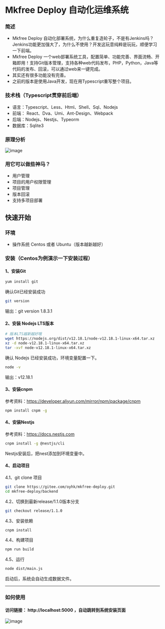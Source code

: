 #  Mkfree Deploy 自动化运维系统

### 简述
- Mkfree Deploy 自动化部署系统，为什么重复造轮子，不是有Jenkins吗？Jenkins功能更加强大了，为什么不使用？开发这玩意纯粹是玩玩，顺便学习一下前端。
- Mkfree Deploy 一个web部署系统工具，配置简单、功能完善、界面流畅、开箱即用！支持Git版本管理，支持各种web代码发布，PHP，Python，Java等代码的发布、回滚，可以通过web来一键完成。
- 其实还有很多功能没有完善。
- 之前的版本是使用Java开发，现在用Typescript重写整个项目。

### 技术栈（Typescript贯穿前后端）
- 语言：Typescript、Less、Html、Shell、Sql、Nodejs
- 前端： React、Dva、Umi、Ant-Design、Webpack
- 后端：Nodejs、Nestjs、Typeorm
- 数据库：Sqlite3

### 原理分析
![image](https://gitee.com/oyhk/mkfree-deploy/raw/master/doc/images/mk-deploy.jpeg)

### 用它可以做些神马？
- 用户管理
- 项目的用户权限管理
- 项目管理
- 版本回滚
- 支持多项目部署


## 快速开始

### 环境
- 操作系统 Centos 或者 Ubuntu（版本越新越好）

### 安装（Centos为例演示一下安装过程）

#### 1、安装Git
````bash
yum install git
````
确认Git已经安装成功
````bash
git version
````
输出：git version 1.8.3.1

#### 2、安装 Nodejs LTS版本
````bash
# 版本LTS越新越好哦
wget https://nodejs.org/dist/v12.18.1/node-v12.18.1-linux-x64.tar.xz
xz -d node-v12.18.1-linux-x64.tar.xz
tar -xvf node-v12.18.1-linux-x64.tar.xz
````
确认 Nodejs 已经安装成功，环境变量配置一下。
````bash
node -v
````
输出：v12.18.1
#### 3、安装cnpm
参考资料：https://developer.aliyun.com/mirror/npm/package/cnpm
````bash
npm install cnpm -g
````

#### 4、安装Nestjs
参考资料：https://docs.nestjs.com
````bash
cnpm install -g @nestjs/cli
````
Nestjs安装后，把nest添加到环境变量中。

#### 4、启动项目
4.1、git clone 项目
````bash
git clone https://gitee.com/oyhk/mkfree-deploy.git
cd mkfree-deploy/backend
````
4.2、切换到最新release/1.1.0版本分支
````bash
git checkout release/1.1.0
````
4.3、安装依赖
````bash
cnpm install
````
4.4、构建项目
````bash
npm run build
````
4.5、运行
````bash
node dist/main.js
````
启动后，系统会自动生成数据文件。

------
### 如何使用

#### 访问链接： http://localhost:5000 ，自动跳转到系统安装页面
![image](https://gitee.com/oyhk/mkfree-deploy/raw/master/doc/images/mk-install.png)

